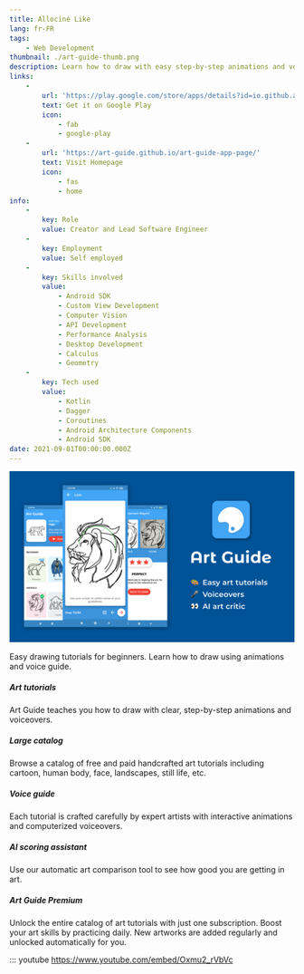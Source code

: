 ```yaml
---
title: Allociné Like
lang: fr-FR
tags:
    - Web Development
thumbnail: ./art-guide-thumb.png
description: Learn how to draw with easy step-by-step animations and voiceovers.
links:
    -
        url: 'https://play.google.com/store/apps/details?id=io.github.alamkanak.artguide'
        text: Get it on Google Play
        icon:
            - fab
            - google-play
    -
        url: 'https://art-guide.github.io/art-guide-app-page/'
        text: Visit Homepage
        icon:
            - fas
            - home
info:
    -
        key: Role
        value: Creator and Lead Software Engineer
    -
        key: Employment
        value: Self employed
    -
        key: Skills involved
        value:
            - Android SDK
            - Custom View Development
            - Computer Vision
            - API Development
            - Performance Analysis
            - Desktop Development
            - Calculus
            - Geometry
    -
        key: Tech used
        value:
            - Kotlin
            - Dagger
            - Coroutines
            - Android Architecture Components
            - Android SDK
date: 2021-09-01T00:00:00.000Z
---
```

![Art Guide](/art-guide.png)

Easy drawing tutorials for beginners. Learn how to draw using animations and voice guide.

##### Art tutorials
Art Guide teaches you how to draw with clear, step-by-step animations and voiceovers.

##### Large catalog
Browse a catalog of free and paid handcrafted art tutorials including cartoon, human body, face, landscapes, still life, etc.

##### Voice guide
Each tutorial is crafted carefully by expert artists with interactive animations and computerized voiceovers.

##### AI scoring assistant
Use our automatic art comparison tool to see how good you are getting in art.

##### Art Guide Premium
Unlock the entire catalog of art tutorials with just one subscription. Boost your art skills by practicing daily. New artworks are added regularly and unlocked automatically for you.

::: youtube https://www.youtube.com/embed/Oxmu2_rVbVc
